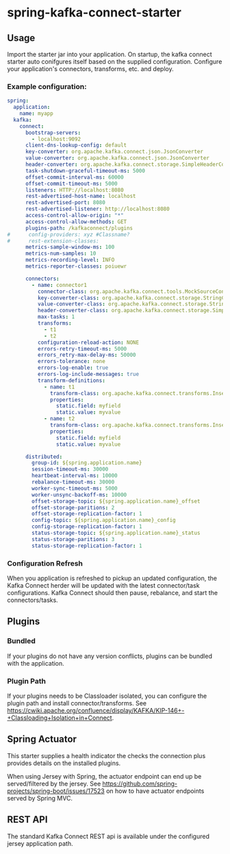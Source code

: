 # spring-kafka-connect-starter

## Usage

Import the starter jar into your application.  On startup, the kafka connect starter auto conifgures itself based on the supplied configuration.  Configure your application's connectors, transforms, etc. and deploy.

### Example configuration:

```yaml
spring:
  application:
    name: myapp
  kafka:
    connect:
      bootstrap-servers:
        - localhost:9092
      client-dns-lookup-config: default
      key-converter: org.apache.kafka.connect.json.JsonConverter
      value-converter: org.apache.kafka.connect.json.JsonConverter
      header-converter: org.apache.kafka.connect.storage.SimpleHeaderConverter
      task-shutdown-graceful-timeout-ms: 5000
      offset-commit-interval-ms: 60000
      offset-commit-timeout-ms: 5000
      listeners: HTTP://localhost:8080
      rest-advertised-host-name: localhost
      rest-advertised-port: 8080
      rest-advertised-listener: http://localhost:8080
      access-control-allow-origin: "*"
      access-control-allow-methods: GET
      plugins-path: /kafkaconnect/plugins
#      config-providers: xyz #Classname?
#      rest-extension-classes:
      metrics-sample-window-ms: 100
      metrics-num-samples: 10
      metrics-recording-level: INFO
      metrics-reporter-classes: poiuewr

      connectors:
        - name: connector1
          connector-class: org.apache.kafka.connect.tools.MockSourceConnector
          key-converter-class: org.apache.kafka.connect.storage.StringConverter
          value-converter-class: org.apache.kafka.connect.storage.StringConverter
          header-converter-class: org.apache.kafka.connect.storage.SimpleHeaderConverter
          max-tasks: 1
          transforms:
            - t1
            - t2
          configuration-reload-action: NONE
          errors-retry-timeout-ms: 5000
          errors_retry-max-delay-ms: 50000
          errors-tolerance: none
          errors-log-enable: true
          errors-log-include-messages: true
          transform-definitions:
            - name: t1
              transform-class: org.apache.kafka.connect.transforms.InsertField
              properties:
                static.field: myfield
                static.value: myvalue
            - name: t2
              transform-class: org.apache.kafka.connect.transforms.InsertField
              properties:
                static.field: myfield
                static.value: myvalue

      distributed:
        group-id: ${spring.application.name}
        session-timeout-ms: 30000
        heartbeat-interval-ms: 10000
        rebalance-timeout-ms: 30000
        worker-sync-timeout-ms: 5000
        worker-unsync-backoff-ms: 10000
        offset-storage-topic: ${spring.application.name}_offset
        offset-storage-paritions: 2
        offset-storage-replication-factor: 1
        config-topic: ${spring.application.name}_config
        config-storage-replication-factor: 1
        status-storage-topic: ${spring.application.name}_status
        status-storage-paritions: 3
        status-storage-replication-factor: 1


```

### Configuration Refresh

When you application is refreshed to pickup an updated configuration, the Kafka Connect herder will be updated with the 
latest connector/task configurations.  Kafka Connect should then pause, rebalance, and start the connectors/tasks.

## Plugins

### Bundled
If your plugins do not have any version conflicts, plugins can be bundled with the application.

### Plugin Path
If your plugins needs to be Classloader isolated, you can configure the plugin path and install connector/transforms.  See https://cwiki.apache.org/confluence/display/KAFKA/KIP-146+-+Classloading+Isolation+in+Connect.

## Spring Actuator

This starter supplies a health indicator the checks the connection plus provides details on the installed plugins.

When using Jersey with Spring, the actuator endpoint can end up be served/filtered by the jersey.
See https://github.com/spring-projects/spring-boot/issues/17523 on how to have actuator endpoints served by Spring MVC.  

## REST API

The standard Kafka Connect REST api is available under the configured jersey application path.